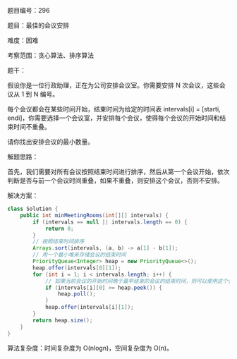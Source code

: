 题目编号：296

题目：最佳的会议安排

难度：困难

考察范围：贪心算法、排序算法

题干：

假设你是一位行政助理，正在为公司安排会议室。你需要安排 N 次会议，这些会议从 1 到 N 编号。

每个会议都会在某些时间开始，结束时间为给定的时间表 intervals[i] = [starti, endi]，你需要选择一个会议室，并安排每个会议，使得每个会议的开始时间和结束时间不重叠。

请你找出安排会议的最小数量。

解题思路：

首先，我们需要对所有会议按照结束时间进行排序，然后从第一个会议开始，依次判断是否与前一个会议时间重叠，如果不重叠，则安排这个会议，否则不安排。

解决方案：

```java
class Solution {
    public int minMeetingRooms(int[][] intervals) {
        if (intervals == null || intervals.length == 0) {
            return 0;
        }
        // 按照结束时间排序
        Arrays.sort(intervals, (a, b) -> a[1] - b[1]);
        // 用一个最小堆来存储会议的结束时间
        PriorityQueue<Integer> heap = new PriorityQueue<>();
        heap.offer(intervals[0][1]);
        for (int i = 1; i < intervals.length; i++) {
            // 如果当前会议的开始时间晚于最早结束的会议的结束时间，则可以使用这个会议室
            if (intervals[i][0] >= heap.peek()) {
                heap.poll();
            }
            heap.offer(intervals[i][1]);
        }
        return heap.size();
    }
}
```

算法复杂度：时间复杂度为 O(nlogn)，空间复杂度为 O(n)。